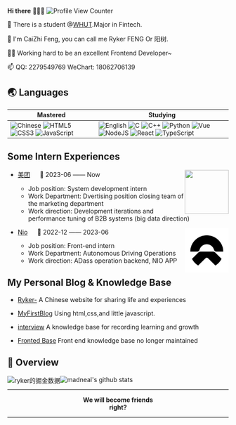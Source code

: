 **Hi there** 🧑🏻‍💻 ![Profile View Counter](https://komarev.com/ghpvc/?username=18062706139fcz)

🏫 There is a student @[WHUT](http://www.whut.edu.cn).Major in Fintech.<br>

🎈 I'm CaiZhi Feng, you can call me Ryker FENG Or 阳树.<br>

👨‍💻 Working hard to be an excellent Frontend Developer~

📫 QQ: 2279549769 WeChart: 18062706139

## 🌏 Languages

| Mastered                                                     | Studying                                                     |
| ------------------------------------------------------------ | ------------------------------------------------------------ |
| ![Chinese](https://img.shields.io/badge/-Chinese-ff0000?style=flat-square) ![HTML5](https://img.shields.io/badge/-HTML5-e34f26?style=flat-square&logo=HTML5&logoColor=fff) ![CSS3](https://img.shields.io/badge/-CSS3-1572b6?style=flat-square&logo=CSS3&labelColor=1572b6) ![JavaScript](https://img.shields.io/badge/JavaScript-F7DF1E?style=flat-square&amp;logo=javascript&amp;logoColor=black) | ![English](https://img.shields.io/badge/-English-239dff?style=flat-square) ![C](https://img.shields.io/badge/-C-a8b9cc?style=flat-square&logo=C&logoColor=fff) ![C++](https://img.shields.io/badge/-C%2b%2b-00599c?style=flat-square&logo=C%2b%2b&logoColor=fff) ![Python](https://img.shields.io/badge/-Python-3776ab?style=flat-square&logo=python&logoColor=fff)  ![Vue](https://img.shields.io/badge/Vue.js-35495E?style=flat-square&amp;logo=vue.js&amp;logoColor=4FC08) ![NodeJS](https://img.shields.io/badge/Node.js-43853D?style=flat-square&amp;logo=node.js&amp;logoColor=white)  ![React](https://img.shields.io/badge/React-20232A?style=flat-square&amp;logo=react&amp;logoColor=61DAFB) ![TypeScript](https://img.shields.io/badge/TypeScript-007ACC?style=flat-square&amp;logo=typescript&amp;logoColor=white) |

## Some Intern Experiences

<tr>
<td>
<div height="20"></div>
<img align="right" width="100" height="100" src="https://img05.51jobcdn.com/fansImg/CompLogo/5/4401/4400526/4400526_300.png?636963702107020060" />

- [美团](https://home.meituan.com/) &emsp; 📌 2023-06 —— Now

  - Job position: System development intern
  - Work Department: Dvertising position closing team of the marketing department
  - Work direction: Development iterations and performance tuning of B2B systems (big data direction)
    </td>
    </tr>
  <div height="20"></div>
    <tr>
    <td>

<img align="right" width="100" height="100" src="./img/NIO_logo" />

- [Nio](https://www.nio.cn/) &emsp; 📌 2022-12 —— 2023-06

  - Job position: Front-end intern
  - Work Department: Autonomous Driving Operations
  - Work direction: ADass operation backend, NIO APP

</td>
</tr>

## My Personal Blog & Knowledge Base

+ [Ryker-](https://www.rykerfeng.cn) A Chinese website for sharing life and experiences

+ [MyFirstBlog](https://18062706139fcz.github.io/index.html) Using html,css,and little javascript.

+ [interview](https://www.yuque.com/books/share/68dc5e98-568a-46a8-8fd6-65dd0e84efec?) A knowledge base for recording learning and growth

+ [Fronted Base](https://18062706139fcz.github.io/learn-javas/handbook/start.html) Front end knowledge base no longer maintained

## 🔭 Overview

<img src="https://4sdvg7tqbv.us.aircode.run/juejin?uid=2542507522261965&type=tokyonight" alt="ryker的掘金数据" style="zoom:100%;" align="left"/>

![madneal's github stats](https://github-readme-stats.vercel.app/api?username=18062706139fcz&show_icons=true&theme=radical)

------------

<p align="center"><strong>We will become friends<br>right?</strong></p>

------------
